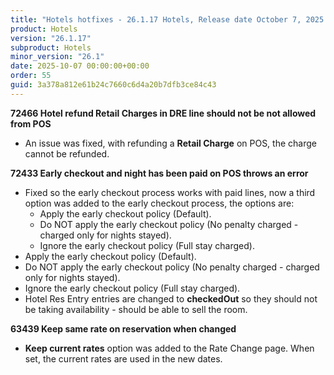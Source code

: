 ```yaml
---
title: "Hotels hotfixes - 26.1.17 Hotels, Release date October 7, 2025 - Hotfixes"
product: Hotels
version: "26.1.17"
subproduct: Hotels
minor_version: "26.1"
date: 2025-10-07 00:00:00+00:00
order: 55
guid: 3a378a812e61b24c7660c6d4a20b7dfb3ce84c43
---
```


<strong>72466 Hotel refund Retail Charges in DRE line should not be not allowed from POS</strong>
<ul><li>An issue was fixed, with refunding a <b>Retail Charge</b> on POS, the charge cannot be refunded.</li></ul>
<strong>72433 Early checkout and night has been paid on POS throws an error</strong>
<ul><li>Fixed so the early checkout process works with paid lines, now a third option was added to the early checkout process, the options are:<ul><li>Apply the early checkout policy (Default).</li><li>Do NOT apply the early checkout policy (No penalty charged - charged only for nights stayed).</li><li>Ignore the early checkout policy (Full stay charged).</li></ul></li><li>Apply the early checkout policy (Default).</li><li>Do NOT apply the early checkout policy (No penalty charged - charged only for nights stayed).</li><li>Ignore the early checkout policy (Full stay charged).</li><li>Hotel Res Entry entries are changed to <b>checkedOut</b> so they should not be taking availability - should be able to sell the room.</li></ul>
<strong>63439 Keep same rate on reservation when changed</strong>
<ul><li><b>Keep current rates</b> option was added to the Rate Change page. When set, the current rates are used in the new dates.</li></ul>
